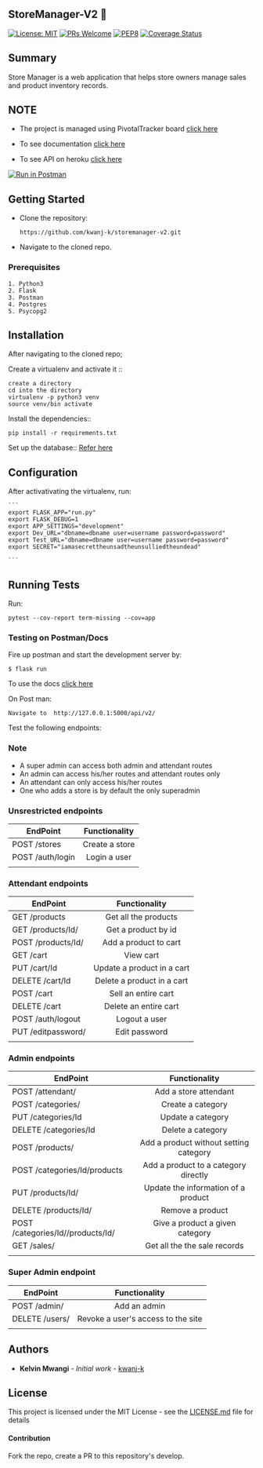 ## StoreManager-V2  :department_store:
[![License: MIT](https://img.shields.io/badge/License-MIT-yellow.svg)](https://opensource.org/licenses/MIT)  [![PRs Welcome](https://img.shields.io/badge/PRs-welcome-brightgreen.svg?style=flat-square)](http://makeapullrequest.com) [![PEP8](https://img.shields.io/badge/code%20style-pep8-green.svg)](https://www.python.org/dev/peps/pep-0008/)  [![Coverage Status](https://coveralls.io/repos/github/kwanj-k/storemanager-v2/badge.svg?branch=ch-readme-%23161404824)](https://coveralls.io/github/kwanj-k/storemanager-v2?branch=ch-readme-%23161404824&service=github)


## Summary

Store Manager is a web application that helps store owners manage sales and product inventory records. 

## NOTE
* The project is managed using PivotalTracker board [click here](https://www.pivotaltracker.com/n/projects/2202775)

* To see documentation [click here](https://storemanager-v2.herokuapp.com/api/v2)

* To see API on heroku [click here](https://storemanager-v2.herokuapp.com/api/v2)


[![Run in Postman](https://run.pstmn.io/button.svg)](https://app.getpostman.com/run-collection/54acdc85333afd75b080)



## Getting Started 

* Clone the repository: 

    ```https://github.com/kwanj-k/storemanager-v2.git```

* Navigate to the cloned repo. 

### Prerequisites

```
1. Python3
2. Flask
3. Postman
4. Postgres
5. Psycopg2
```

## Installation 
After navigating to the cloned repo;

Create a virtualenv and activate it ::

    create a directory 
    cd into the directory
    virtualenv -p python3 venv
    source venv/bin activate

Install the dependencies::

    pip install -r requirements.txt 

Set up the database:: [Refer here](https://www.digitalocean.com/community/tutorials/how-to-install-and-use-postgresql-on-ubuntu-18-04#creating-a-new-role)


## Configuration

After activativating the virtualenv, run:

    ```
    export FLASK_APP="run.py"
    export FLASK_DEBUG=1
    export APP_SETTINGS="development"
    export Dev_URL="dbname=dbname user=username password=password"
    export Test_URL="dbname=dbname user=username password=password"
    export SECRET="iamasecrettheunsadtheunsulliedtheundead"

    ```
## Running Tests
Run:
```
pytest --cov-report term-missing --cov=app
```

### Testing on Postman/Docs
Fire up postman and start the development server by:
  ```
  $ flask run
  ```

To use the docs [click here]( http://127.0.0.1:5000/api/v2/)

On Post man:

    Navigate to  http://127.0.0.1:5000/api/v2/


Test the following endpoints:
### Note

* A super admin can access both admin and attendant routes
* An admin can access his/her routes and attendant routes only
* An attendant can only access his/her routes
* One who adds a store is by default the only superadmin


### Unsrestricted endpoints

| EndPoint                       | Functionality                           |
| -------------------------------|:---------------------------------------:|
| POST     /stores               | Create a store                          |
| POST     /auth/login           | Login a user                            |
|                                                                          |



### Attendant endpoints

| EndPoint                       | Functionality                           |
| -------------------------------|:---------------------------------------:|                                                                 
| GET      /products             | Get all the products                    |
| GET      /products/Id/         | Get  a product by id                    |
| POST     /products/Id/         | Add a product to cart                   |
| GET      /cart                 | View cart                               |
| PUT      /cart/Id              | Update a product in a cart              |
| DELETE   /cart/Id              | Delete a product in a cart              |
| POST     /cart                 | Sell an entire cart                     |
| DELETE   /cart                 | Delete an entire cart                   |
| POST     /auth/logout          | Logout a user                           |
| PUT     /editpassword/         | Edit password                           | 
|                                                                          |

### Admin endpoints

| EndPoint                                    | Functionality                           |
| --------------------------------------------|:---------------------------------------:|                                                    
| POST     /attendant/                        | Add a store attendant                   |
| POST     /categories/                       | Create a category                       |
| PUT      /categories/Id                     | Update a category                       |
| DELETE   /categories/Id                     | Delete a category                       | 
| POST     /products/                         | Add a product without setting category  |
| POST     /categories/Id/products            | Add a product  to a category directly   |  
| PUT      /products/Id/                      | Update the information of a product     |
| DELETE   /products/Id/                      | Remove a product                        |
| POST    /categories/Id//products/Id/        | Give a product a given category         |
| GET      /sales/                            | Get all the the sale records            |
|                                                                          |



### Super Admin endpoint

| EndPoint                       | Functionality                           |
| -------------------------------|:---------------------------------------:|
| POST     /admin/               | Add an admin                            | 
| DELETE   /users/               | Revoke a user's access to the site      | 
|                                                                          |





## Authors

* **Kelvin Mwangi** - *Initial work* - [kwanj-k](https://github.com/kwanj-k)

## License

This project is licensed under the MIT License - see the [LICENSE.md](LICENSE.md) file for details

#### Contribution
Fork the repo, create a PR to this repository's develop.
